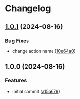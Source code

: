 # Changelog

## [1.0.1](https://github.com/joshuaavalon/publish-npm/compare/v1.0.0...v1.0.1) (2024-08-16)


### Bug Fixes

* change action name ([10e64a0](https://github.com/joshuaavalon/publish-npm/commit/10e64a079e855f33bf0f7607c7cd06cb0a548a3c))

## 1.0.0 (2024-08-16)


### Features

* initial commit ([a15a679](https://github.com/joshuaavalon/publish-npm/commit/a15a679067147ae28bf531474175b9100ec409e7))
